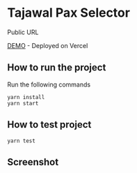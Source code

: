 # Tajawal Pax Selector

Public URL

[DEMO](https://tajawal2.vercel.app/) - Deployed on Vercel

## How to run the project
Run the following commands
```
yarn install
yarn start
```

## How to test project
```
yarn test
```

## Screenshot